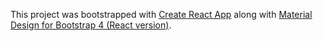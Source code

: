 This project was bootstrapped with [Create React App](https://github.com/facebook/create-react-app) along with [Material Design for Bootstrap 4 (React version)](https://mdbootstrap.com/react/).
